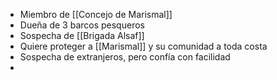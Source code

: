 - Miembro de [[Concejo de Marismal]]
- Dueña de 3 barcos pesqueros
- Sospecha de [[Brigada Alsaf]]
- Quiere proteger a [[Marismal]] y su comunidad a toda costa
- Sospecha de extranjeros, pero confía con facilidad
- 